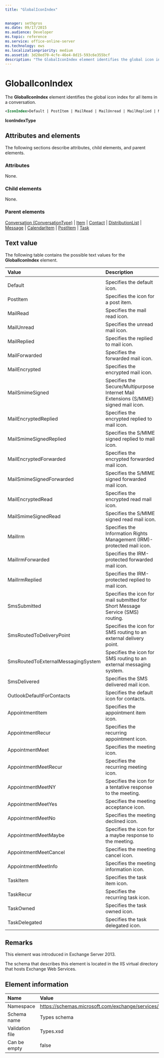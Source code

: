 ```yaml
---
title: "GlobalIconIndex"
 
 
manager: sethgros
ms.date: 09/17/2015
ms.audience: Developer
ms.topic: reference
ms.service: office-online-server
ms.technology: ews
ms.localizationpriority: medium
ms.assetid: 3d28ed70-4cfe-46e4-8d15-593c6e355bcf
description: "The GlobalIconIndex element identifies the global icon index for all items in a conversation."
---
```


# GlobalIconIndex

The **GlobalIconIndex** element identifies the global icon index for all items in a conversation. 
  
```XML
<IconIndex>Default | PostItem | MailRead | MailUnread | MailReplied | MailForwarded | MailEncrypted | MailSmimeSigned | MailEncrytedReplied | MailSmimeSignedReplied | MailEncryptedForwarded | MailSmimeSignedForwarded | MailEncryptedRead | MailSmimeSignedRead | MailIrm | MaillrmForwarded | MaillrmReplied | SmsSubmitted | SmsRoutedToDeliveryPoint | SmsRoutedToExternalMessagingSystem | SmsDelivered | OutlookDefaultForContacts | AppointmentItem | AppointmentRecur | AppointmentMeet | AppointmentMeetRecur | AppointmentMeetNY | AppointmentMeetYes | AppointmentMeetNo | AppointmentMeetMaybe | AppointmentMeetCancel | AppointmentMeetInfo | TaskItem | TaskRecur | TaskOwned | TaskDelegated</IconIndex>
```

 **IconIndexType**
## Attributes and elements

The following sections describe attributes, child elements, and parent elements.
  
### Attributes

None.
  
### Child elements

None.
  
### Parent elements

[Conversation (ConversationType)](conversation-conversationtype.md) | [Item](item.md) | [Contact](contact.md) | [DistributionList](distributionlist.md) | [Message](message-ex15websvcsotherref.md) | [CalendarItem](calendaritem.md) | [PostItem](postitem.md) | [Task](task.md)
  
## Text value

The following table contains the possible text values for the **GlobalIconIndex** element. 
  
|**Value**|**Description**|
|:-----|:-----|
|||
|Default  <br/> |Specifies the default icon.  <br/> |
|PostItem  <br/> |Specifies the icon for a post item.  <br/> |
|MailRead  <br/> |Specifies the mail read icon.  <br/> |
|MailUnread  <br/> |Specifies the unread mail icon.  <br/> |
|MailReplied  <br/> |Specifies the replied to mail icon.  <br/> |
|MailForwarded  <br/> |Specifies the forwarded mail icon.  <br/> |
|MailEncrypted  <br/> |Specifies the encrypted mail icon.  <br/> |
|MailSmimeSigned  <br/> |Specifies the Secure/Multipurpose Internet Mail Extensions (S/MIME) signed mail icon.  <br/> |
|MailEncryptedReplied  <br/> |Specifies the encrypted replied to mail icon.  <br/> |
|MailSmimeSignedReplied  <br/> |Specifies the S/MIME signed replied to mail icon.  <br/> |
|MailEncryptedForwarded  <br/> |Specifies the encrypted forwarded mail icon.  <br/> |
|MailSmimeSignedForwarded  <br/> |Specifies the S/MIME signed forwarded mail icon.  <br/> |
|MailEncryptedRead  <br/> |Specifies the encrypted read mail icon.  <br/> |
|MailSmimeSignedRead  <br/> |Specifies the S/MIME signed read mail icon.  <br/> |
|MailIrm  <br/> |Specifies the Information Rights Management (IRM)-protected mail icon.  <br/> |
|MailIrmForwarded  <br/> |Specifies the IRM-protected forwarded mail icon.  <br/> |
|MailIrmReplied  <br/> |Specifies the IRM-protected replied to mail icon.  <br/> |
|SmsSubmitted  <br/> |Specifies the icon for mail submitted for Short Message Service (SMS) routing.  <br/> |
|SmsRoutedToDeliveryPoint  <br/> |Specifies the icon for SMS routing to an external delivery point.  <br/> |
|SmsRoutedToExternalMessagingSystem  <br/> |Specifies the icon for SMS routing to an external messaging system.  <br/> |
|SmsDelivered  <br/> |Specifies the SMS delivered mail icon.  <br/> |
|OutlookDefaultForContacts  <br/> |Specifies the default icon for contacts.  <br/> |
|AppointmentItem  <br/> |Specifies the appointment item icon.  <br/> |
|AppointmentRecur  <br/> |Specifies the recurring appointment icon.  <br/> |
|AppointmentMeet  <br/> |Specifies the meeting icon.  <br/> |
|AppointmentMeetRecur  <br/> |Specifies the recurring meeting icon.  <br/> |
|AppointmentMeetNY  <br/> |Specifies the icon for a tentative response to the meeting.  <br/> |
|AppointmentMeetYes  <br/> |Specifies the meeting acceptance icon.  <br/> |
|AppointmentMeetNo  <br/> |Specifies the meeting declined icon.  <br/> |
|AppointmentMeetMaybe  <br/> |Specifies the icon for a maybe response to the meeting.  <br/> |
|AppointmentMeetCancel  <br/> |Specifies the meeting cancel icon.  <br/> |
|AppointmentMeetInfo  <br/> |Specifies the meeting information icon.  <br/> |
|TaskItem  <br/> |Specifies the task item icon.  <br/> |
|TaskRecur  <br/> |Specifies the recurring task icon.  <br/> |
|TaskOwned  <br/> |Specifies the task owned icon.  <br/> |
|TaskDelegated  <br/> |Specifies the task delegated icon.  <br/> |
   
## Remarks

This element was introduced in Exchange Server 2013.
  
The schema that describes this element is located in the IIS virtual directory that hosts Exchange Web Services.
  
## Element information

|**Name**|**Value**|
|:-----|:-----|
|Namespace  <br/> |https://schemas.microsoft.com/exchange/services/2006/types  <br/> |
|Schema name  <br/> |Types schema  <br/> |
|Validation file  <br/> |Types.xsd  <br/> |
|Can be empty  <br/> |false  <br/> |
   

